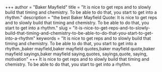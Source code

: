 +++
author = "Baker Mayfield"
title = "It is nice to get reps and to slowly build that timing and chemistry. To be able to do that, you start to get into a rhythm."
description = "the best Baker Mayfield Quote: It is nice to get reps and to slowly build that timing and chemistry. To be able to do that, you start to get into a rhythm."
slug = "it-is-nice-to-get-reps-and-to-slowly-build-that-timing-and-chemistry-to-be-able-to-do-that-you-start-to-get-into-a-rhythm"
keywords = "It is nice to get reps and to slowly build that timing and chemistry. To be able to do that, you start to get into a rhythm.,baker mayfield,baker mayfield quotes,baker mayfield quote,baker mayfield sayings,baker mayfield saying,quotes, sayings,quote, saying, motivation"
+++
It is nice to get reps and to slowly build that timing and chemistry. To be able to do that, you start to get into a rhythm.
